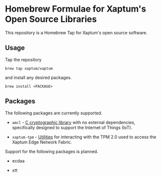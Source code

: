 Homebrew Formulae for Xaptum's Open Source Libraries
============

This repository is a Homebrew Tap for Xaptum's open source software.

## Usage

Tap the repository

```
brew tap xaptum/xaptum
```

and install any desired packages.

```
brew install <PACKAGE>
```

## Packages

The following packages are currently supported.

* `amcl` - [C cryptographic
  library](https://github.com/milagro-crypto/milagro-crypto-c) with no
  external dependencies, specifically designed to support the Internet
  of Things (IoT).

* `xaptum-tpm` - [Utilities](https://github.com/xaptum/xaptum-tpm) for
  interacting with the TPM 2.0 used to access the Xaptum Edge Network
  Fabric.

Support for the following packages is planned.

* ecdaa

* xtt
